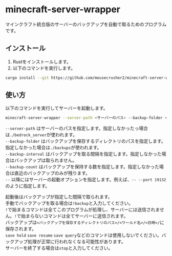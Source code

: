 # minecraft-server-wrapper

マインクラフト統合版のサーバーのバックアップを自動で取るためのプログラムです。

## インストール

1. Rustをインストールします。
1. 以下のコマンドを実行します。

```sh
cargo install --git https://github.com/mousecrusher2/minecraft-server-wrapper.git
```

## 使い方

以下のコマンドを実行してサーバーを起動します。

```sh
minecraft-server-wrapper --server-path <サーバーのパス> --backup-folder <バックアップを保存するディレクトリのパス> --backup-interval <バックアップを取る間隔>　--backup-count <バックアップを保持する数>　-- <サーバーの起動オプション>
```

`--server-path` はサーバーのパスを指定します。指定しなかったっ場合は`./bedrock_server`が使われます。  
`--backup-folder` はバックアップを保存するディレクトリのパスを指定します。指定しなかった場合は`./backups`が使われます。  
`--backup-interval` はバックアップを取る間隔を指定します。指定しなかった場合はバックアップは取られません。  
`--backup-count` はバックアップを保持する数を指定します。指定しなかった場合は直近のバックアップのみが残ります。  
`--` 以降にはサーバーの起動オプションを指定します。例えば、`-- --port 19132`のように指定します。

起動後はバックアップが指定した間隔で取られます。  
手動でバックアップを取る場合は`!backup`と入力してください。  
`!`で始まるコマンドは全てこのプログラムが処理し、サーバーには送信されません。`!`で始まらないコマンドは全てサーバーに送信されます。  
バックアップは`<バックアップを保存するディレクトリのパス>/<ワールド名>/<日時>/`に保存されます。  
`save hold` `save resume` `save query`などのコマンドは使用しないでください。バックアップ処理が正常に行われなくなる可能性があります。  
サーバーを終了する場合は`stop`と入力してください。
